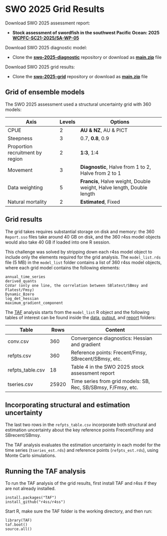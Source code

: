 # SWO 2025 Grid Results

Download SWO 2025 assessment report:

- **Stock assessment of swordfish in the southwest Pacific Ocean: 2025**\
  **[WCPFC-SC21-2025/SA-WP-05](https://meetings.wcpfc.int/node/26681)**

Download SWO 2025 diagnostic model:

- Clone the **[swo-2025-diagnostic](https://github.com/PacificCommunity/ofp-sam-swo-2025-diagnostic)** repository or download as **[main.zip](https://github.com/PacificCommunity/ofp-sam-swo-2025-diagnostic/archive/refs/heads/main.zip)** file

Download SWO 2025 grid results:

- Clone the **[swo-2025-grid](https://github.com/PacificCommunity/ofp-sam-swo-2025-grid)** repository or download as **[main.zip](https://github.com/PacificCommunity/ofp-sam-swo-2025-grid/archive/refs/heads/main.zip)** file

## Grid of ensemble models

The SWO 2025 assessment used a structural uncertainty grid with 360 models:

Axis                             | Levels | Options
-------------------------------- | ------ | ---------------------------------------------------------------------
CPUE                             |      2 | **AU & NZ**, AU & PICT
Steepness                        |      3 | 0.7, **0.8**, 0.9
Proportion recruitment by region |      2 | **1:3**, 1:4
Movement                         |      3 | **Diagnostic**, Halve from 1 to 2, Halve from 2 to 1
Data weighting                   |      5 | **Francis**, Halve weight, Double weight, Halve length, Double length
Natural mortality                |      2 | **Estimated**, Fixed

## Grid results

The grid takes requires substantial storage on disk and memory: the 360 `Report.sso` files take around 40 GB on disk, and the 360 r4ss model objects would also take 40 GB if loaded into one R session.

This challenge was solved by stripping down each r4ss model object to include only the elements required for the grid analysis. The `model_list.rds` file (5 MB) in the `model_list` folder contains a list of 360 r4ss model objects, where each grid model contains the following elements:

```
annual_time_series
derived_quants
CoVar (only one line, the correlation between SBlatest/SBmsy and Flatest/Fmsy)
Dynamic_Bzero
log_det_hessian
maximum_gradient_component
```

The [TAF](TAF) analysis starts from the `model_list` R object and the following tables of interest can be found inside the [data](TAF/data), [output](TAF/output), and [report](TAF/report) folders:

Table            |  Rows | Content
---------------- | ----- | -------------------------------------------------------------
conv.csv         |   360 | Convergence diagnostics: Hessian and gradient
refpts.csv       |   360 | Reference points: Frecent/Fmsy, SBrecent/SBmsy, etc.
refpts_table.csv |    18 | Table 4 in the SWO 2025 stock assessment report
tseries.csv      | 25920 | Time series from grid models: SB, Rec, SB/SBmsy, F/Fmsy, etc.

## Incorporating structural and estimation uncertainty

The last two rows in the `refpts_table.csv` incorporate both structural and estimation uncertainty about the key reference points Frecent/Fmsy and SBrecent/SBmsy.

The TAF analysis evaluates the estimation uncertainty in each model for the time series (`tseries_est.rds`) and reference points (`refpts_est.rds`), using Monte Carlo simulations.

## Running the TAF analysis

To run the TAF analysis of the grid results, first install TAF and r4ss if they are not already installed.

```
install.packages("TAF")
install_github("r4ss/r4ss")
```

Start R, make sure the TAF folder is the working directory, and then run:

```
library(TAF)
taf.boot()
source.all()
```
